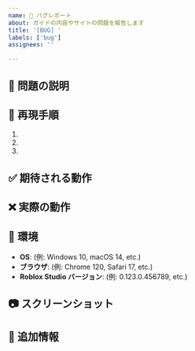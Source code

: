 ```yaml
---
name: 🐛 バグレポート
about: ガイドの内容やサイトの問題を報告します
title: '[BUG] '
labels: ['bug']
assignees: ''

---
```


## 🐛 問題の説明
<!-- 問題について明確で簡潔な説明をしてください -->

## 🔄 再現手順

1.
2.
3.

## ✅ 期待される動作
<!-- 期待していた動作について説明してください -->

## ❌ 実際の動作
<!-- 実際に起こった動作について説明してください -->

## 📱 環境

- **OS**: (例: Windows 10, macOS 14, etc.)
- **ブラウザ**: (例: Chrome 120, Safari 17, etc.)
- **Roblox Studio バージョン**: (例: 0.123.0.456789, etc.)

## 📷 スクリーンショット
<!-- 可能であれば、問題を示すスクリーンショットを添付してください -->

## 📝 追加情報
<!-- 問題についての追加情報があれば記載してください -->
